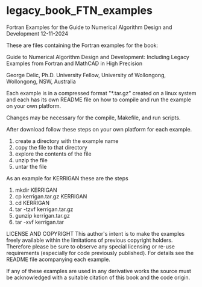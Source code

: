 # legacy_book_FTN_examples
Fortran Examples for the Guide to Numerical Algorithm Design and Development
12-11-2024

These are files containing the Fortran examples for the book:

Guide to Numerical Algorithm Design and Development:
Including Legacy Examples from Fortran and MathCAD in High Precision

George Delic, Ph.D.
University Fellow, University of Wollongong,
Wollongong, NSW, Australia

Each example is in a compressed format "*.tar.gz" created on a linux system
and each has its own README file on how to compile and run the example
on your own platform.

Changes may be necessary for the compile, Makefile, and run scripts.

After download follow these steps on your own platform for each example.

1. create a directory with the example name
2. copy the file to that directory
3. explore the contents of the file
4. unzip the file
5. untar the file

As an example for KERRIGAN these are the steps

1. mkdir KERRIGAN
2. cp kerrigan.tar.gz KERRIGAN
3. cd KERRIGAN
4. tar -tzvf kerrigan.tar.gz
5. gunzip kerrigan.tar.gz
6. tar -xvf kerrigan.tar

LICENSE AND COPYRIGHT
This author's intent is to make the examples freely available within
the limitations of previous copyright holders. Therefore please be
sure to observe any special licensing or re-use requirements
(especially for code previously published). For details see the
README file acompanying each example.

If any of these examples are used in any derivative works the source
must be acknowledged with a suitable citation of this book and the code
origin.
